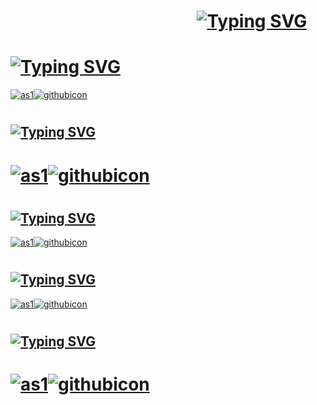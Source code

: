 #
#                                              [![Typing SVG](https://readme-typing-svg.demolab.com?font=Cinzel&size=35&pause=50000&color=F7AFAF&width=500&lines=WORK+TEAM)](https://git.io/typing-svg)
#
# [![Typing SVG](https://readme-typing-svg.demolab.com?font=Assistant&size=25&pause=1000000&color=F6F7EC&width=455&lines=Camila+R.+Vaughan)](https://git.io/typing-svg)
[![as1](https://user-images.githubusercontent.com/93687273/197913759-f602643c-66bd-454c-8ef6-324e48191ada.png)](https://www.linkedin.com/in/camilavaughan/)[![githubicon](https://user-images.githubusercontent.com/93687273/198377022-e84fa228-dcd9-4097-853a-8e54ac98dbe1.png)](https://github.com/camilavaughan)
#
#
## [![Typing SVG](https://readme-typing-svg.demolab.com?font=Assistant&size=25&pause=1000000&color=F6F7EC&width=455&lines=C%C3%A9sar+A.+Orej%C3%B3n)](https://git.io/typing-svg)
# [![as1](https://user-images.githubusercontent.com/93687273/197913759-f602643c-66bd-454c-8ef6-324e48191ada.png)](https://www.linkedin.com/in/cesar-orejon/)[![githubicon](https://user-images.githubusercontent.com/93687273/198377022-e84fa228-dcd9-4097-853a-8e54ac98dbe1.png)](https://github.com/corejonp)
#
## [![Typing SVG](https://readme-typing-svg.demolab.com?font=Assistant&size=25&pause=1000000&color=F6F7EC&width=455&lines=Karent+L.+Bustos)](https://git.io/typing-svg)   # 
[![as1](https://user-images.githubusercontent.com/93687273/197913759-f602643c-66bd-454c-8ef6-324e48191ada.png)](https://www.linkedin.com/in/karent-lorena-bustos-agudelo-90643aa6)[![githubicon](https://user-images.githubusercontent.com/93687273/198377022-e84fa228-dcd9-4097-853a-8e54ac98dbe1.png)](https://github.com/BAKLorena)
#
#
## [![Typing SVG](https://readme-typing-svg.demolab.com?font=Assistant&size=25&pause=1000000&color=F6F7EC&width=455&lines=Luis+Brandon+Ramos)](https://git.io/typing-svg)
[![as1](https://user-images.githubusercontent.com/93687273/197913759-f602643c-66bd-454c-8ef6-324e48191ada.png)](https://www.linkedin.com/in/brakions/)[![githubicon](https://user-images.githubusercontent.com/93687273/198377022-e84fa228-dcd9-4097-853a-8e54ac98dbe1.png)](https://github.com/Brakions)
#
#
## [![Typing SVG](https://readme-typing-svg.demolab.com?font=Assistant&size=25&pause=1000000&color=F6F7EC&width=455&lines=Salom%C3%B3n+Rodr%C3%ADguez)](https://git.io/typing-svg)
#
# [![as1](https://user-images.githubusercontent.com/93687273/197913759-f602643c-66bd-454c-8ef6-324e48191ada.png)](https://www.linkedin.com/in/salomonrd/)[![githubicon](https://user-images.githubusercontent.com/93687273/198377022-e84fa228-dcd9-4097-853a-8e54ac98dbe1.png)](https://github.com/MrSalos)
#
